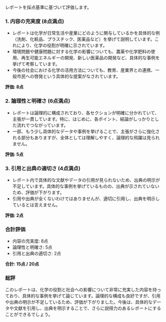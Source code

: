 レポートを採点基準に基づいて評価します。

### 1. 内容の充実度 (8点満点)
- レポートは化学が日常生活や産業にどのように関与しているかを具体的な例（洗剤、化粧品、プラスチック、医薬品など）を挙げて説明しています。これにより、化学の役割が明確に示されています。
- 環境問題や健康問題に対する化学の影響についても、農薬や化学肥料の使用、再生可能エネルギーの開発、新しい医薬品の開発など、具体的な事例を挙げて考察しています。
- 今後の社会における化学の活用方法についても、教育、産業界との連携、一般市民への啓発という具体的な提案がなされています。

**評価: 8点**

### 2. 論理性と明確さ (6点満点)
- レポートは論理的に構成されており、各セクションが明確に分かれていて、主張が一貫しています。特に、はじめに、各ポイント、結論がしっかりとした流れでつながっています。
- 一部、もう少し具体的なデータや事例を挙げることで、主張がさらに強化される部分もありますが、全体としては理解しやすく、論理的な飛躍は見られません。

**評価: 5点**

### 3. 引用と出典の適切さ (4点満点)
- レポート内で具体的な文献やデータの引用が見られないため、出典の明示が不足しています。具体的な事例を挙げているものの、出典が示されていないため、評価が下がります。
- 引用や出典が全くないわけではありませんが、適切に引用し、出典を明示しているとは言えません。

**評価: 2点**

### 合計評価
- 内容の充実度: 8点
- 論理性と明確さ: 5点
- 引用と出典の適切さ: 2点

**合計: 15点 / 20点**

### 総評
このレポートは、化学の役割と社会への影響について非常に充実した内容を持っており、具体的な事例を挙げて論じています。論理的な構成も良好ですが、引用や出典の明示が不足しているため、評価が下がりました。今後は、具体的なデータや文献を引用し、出典を明示することで、さらに説得力のあるレポートにすることができるでしょう。